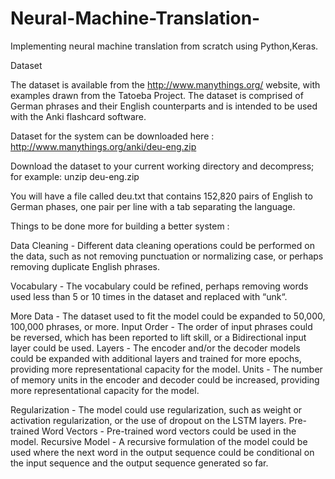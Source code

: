 # Neural-Machine-Translation-
Implementing neural machine translation from scratch using Python,Keras.

Dataset

The dataset is available from the http://www.manythings.org/ website, with examples drawn from the Tatoeba Project. The dataset is comprised of German phrases and their English counterparts and is intended to be used with the Anki flashcard software.

Dataset for the system can be downloaded here : http://www.manythings.org/anki/deu-eng.zip

Download the dataset to your current working directory and decompress; for example:
unzip deu-eng.zip

You will have a file called deu.txt that contains 152,820 pairs of English to German phases, one pair per line with a tab separating the language.

Things to be done more for building a better system :

Data Cleaning - Different data cleaning operations could be performed on the data, such as not removing punctuation or normalizing case, or perhaps removing duplicate English phrases.

Vocabulary - The vocabulary could be refined, perhaps removing words used less than 5 or 10 times in the dataset and replaced with “unk“.

More Data - The dataset used to fit the model could be expanded to 50,000, 100,000 phrases, or more.
Input Order - The order of input phrases could be reversed, which has been reported to lift skill, or a Bidirectional input layer could be used.
Layers - The encoder and/or the decoder models could be expanded with additional layers and trained for more epochs, providing more representational capacity for the model.
Units -  The number of memory units in the encoder and decoder could be increased, providing more representational capacity for the model.

Regularization - The model could use regularization, such as weight or activation regularization, or the use of dropout on the LSTM layers.
Pre-trained Word Vectors - Pre-trained word vectors could be used in the model.
Recursive Model - A recursive formulation of the model could be used where the next word in the output sequence could be conditional on the input sequence and the output sequence generated so far.
